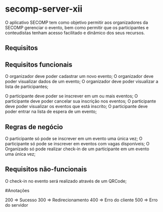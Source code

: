 # secomp-server-xii

O aplicativo SECOMP tem como objetivo permitir aos organizadores da SECOMP
gerenciar o evento, bem como permitir que os participantes e conteudistas tenham acesso
facilitado e dinâmico dos seus recursos.

## Requisitos

## Requisitos funcionais
 O organizador deve poder cadastrar um novo evento;
 O organizador deve poder visualizar dados de um evento;
 O organizador deve poder visualizar a lista de participantes;

 O participante deve poder se inscrever em um ou mais eventos;
 O participante deve poder cancelar sua inscrição nos eventos;
 O participante deve poder visualizar os eventos que está inscrito;
 O participante deve poder entrar na lista de espera de um evento; 

## Regras de negócio
 O participante só pode se inscrever em um evento uma única vez;
 O participante só pode se inscrever em eventos com vagas disponíveis;
 O Organizado só pode realizar check-in de um participante em um evento uma única vez;

## Requisitos não-funcionais
 O check-in no evento será realizado através de um QRCode;



#Anotações 


200 => Sucesso
300 => Redirecionamento 
400 => Erro do cliente
500 => Erro do servidor
 
